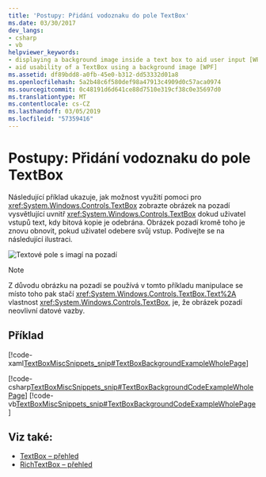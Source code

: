 ```yaml
---
title: 'Postupy: Přidání vodoznaku do pole TextBox'
ms.date: 03/30/2017
dev_langs:
- csharp
- vb
helpviewer_keywords:
- displaying a background image inside a text box to aid user input [WPF]
- aid usability of a TextBox using a background image [WPF]
ms.assetid: df89bdd8-a0fb-45e0-b312-dd53332d01a8
ms.openlocfilehash: 5a2b48c6f580def98a47913c4909d0c57aca0974
ms.sourcegitcommit: 0c48191d6d641ce88d7510e319cf38c0e35697d0
ms.translationtype: MT
ms.contentlocale: cs-CZ
ms.lasthandoff: 03/05/2019
ms.locfileid: "57359416"
---
```

# <a name="how-to-add-a-watermark-to-a-textbox"></a>Postupy: Přidání vodoznaku do pole TextBox
Následující příklad ukazuje, jak možnost využití pomoci pro <xref:System.Windows.Controls.TextBox> zobrazte obrázek na pozadí vysvětlující uvnitř <xref:System.Windows.Controls.TextBox> dokud uživatel vstupů text, kdy bitová kopie je odebrána. Obrázek pozadí kromě toho je znovu obnovit, pokud uživatel odebere svůj vstup. Podívejte se na následující ilustraci.  
  
 ![Textové pole s imagí na pozadí](./media/editing-textbox-using-background-image.png "Editing_TextBox_using_background_image")  
  
> [!NOTE]
>  Z důvodu obrázku na pozadí se používá v tomto příkladu manipulace se místo toho pak stačí <xref:System.Windows.Controls.TextBox.Text%2A> vlastnost <xref:System.Windows.Controls.TextBox>, je, že obrázek pozadí neovlivní datové vazby.  
  
## <a name="example"></a>Příklad  
 [!code-xaml[TextBoxMiscSnippets_snip#TextBoxBackgroundExampleWholePage](~/samples/snippets/csharp/VS_Snippets_Wpf/TextBoxMiscSnippets_snip/csharp/textbox_with_background_image.xaml#textboxbackgroundexamplewholepage)]  
  
 [!code-csharp[TextBoxMiscSnippets_snip#TextBoxBackgroundCodeExampleWholePage](~/samples/snippets/csharp/VS_Snippets_Wpf/TextBoxMiscSnippets_snip/csharp/textbox_with_background_image.xaml.cs#textboxbackgroundcodeexamplewholepage)]
 [!code-vb[TextBoxMiscSnippets_snip#TextBoxBackgroundCodeExampleWholePage](~/samples/snippets/visualbasic/VS_Snippets_Wpf/TextBoxMiscSnippets_snip/visualbasic/textbox_with_background_image.xaml.vb#textboxbackgroundcodeexamplewholepage)]  
  
## <a name="see-also"></a>Viz také:
- [TextBox – přehled](textbox-overview.md)
- [RichTextBox – přehled](richtextbox-overview.md)
